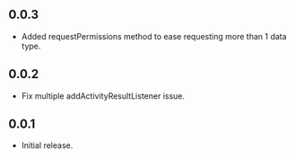 ## 0.0.3

* Added requestPermissions method to ease requesting more than 1 data type. 

## 0.0.2

* Fix multiple addActivityResultListener issue.

## 0.0.1

* Initial release.

